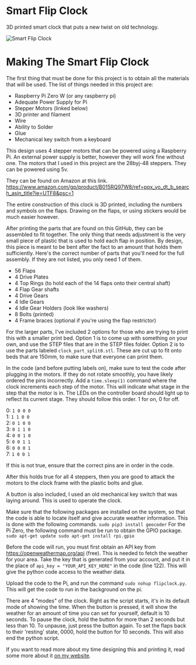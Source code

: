 # Smart Flip Clock
3D printed smart clock that puts a new twist on old technology.

![Smart Flip Clock](flipclock_fourth.gif)


# Making The Smart Flip Clock
The first thing that must be done for this project is to obtain all the materials that will be used. The list of things needed in this project are:
- Raspberry Pi Zero W (or any raspberry pi)
- Adequate Power Supply for Pi
- Stepper Motors (linked below)
- 3D printer and filament
- Wire
- Ability to Solder
- Glue
- Mechanical key switch from a keyboard

This design uses 4 stepper motors that can be powered using a Raspberry Pi. An external power supply is better, however they will work fine without one. The motors that I used in this project are the 28byj-48 steppers. They can be powered using 5v.

They can be found on Amazon at this link. https://www.amazon.com/gp/product/B015RQ97W8/ref=ppx_yo_dt_b_search_asin_title?ie=UTF8&psc=1

The entire construction of this clock is 3D printed, including the numbers and symbols on the flaps. Drawing on the flaps, or using stickers would be much easier however.

After printing the parts that are found on this GitHub, they can be assembled to fit together. The only thing that needs adjustment is the very small piece of plastic that is used to hold each flap in position. By design, this piece is meant to be bent after the fact to an amount that holds them sufficiently. Here's the correct number of parts that you'll need for the full assembly. If they are not listed, you only need 1 of them. 

- 56 Flaps
- 4 Drive Plates
- 4 Top Rings (to hold each of the 14 flaps onto their central shaft)
- 4 Flap Gear shafts
- 4 Drive Gears
- 4 Idle Gears
- 4 Idle Gear Holders (look like washers)
- 8 Bolts (printed)
- 4 Frame braces (optional if you're using the flap restrictor)


For the larger parts, I've included 2 options for those who are trying to print this with a smaller print bed. Option 1 is to come up with something on your own, and use the STEP files that are in the STEP files folder. Option 2 is to use the parts labeled `clock_part_split0.stl`. These are cut up to fit onto beds that are 150mm, to make sure that everyone can print them. 

In the code (and before putting labels on), make sure to test the code after plugging in the motors. If they do not rotate smoothly, you have likely ordered the pins incorrectly. Add a `time.sleep(1)` command where the clock increments each step of the motor. This will indicate what stage in the step that the motor is in. The LEDs on the controller board should light up to reflect its current stage. They should follow this order. 1 for on, 0 for off. 

0:   `1 0 0 0`\
1:   `1 1 0 0`\
2:   `0 1 0 0`\
3:   `0 1 1 0`\
4:   `0 0 1 0`\
5:   `0 0 1 1`\
6:   `0 0 0 1`\
7:   `1 0 0 1`

If this is not true, ensure that the correct pins are in order in the code. 

After this holds true for all 4 steppers, then you are good to attack the motors to the clock frame with the plastic bolts and glue.

A button is also included, I used an old mechanical key switch that was laying around. This is used to operate the clock.

Make sure that the following packages are installed on the system, so that the code is able to locate itself and give accurate weather information. This is done with the following commands. 
`sudo pip3 install geocoder`
For the Pi Zero, the following command must be run to obtain the GPIO package.
`sudo apt-get update
sudo apt-get install rpi.gpio`

Before the code will run, you must first obtain an API key from https://openweathermap.org/api (free). This is needed to fetch the weather for your area. Take the key that is generated from your account, and put it in the place of `api_key = "YOUR_API_KEY_HERE"` in the code (line 122). This will give the python code access to the weather data. 

Upload the code to the Pi, and run the command `sudo nohup flipclock.py`. This will get the code to run in the background on the pi. 

There are 4 "modes" of the clock. Right as the script starts, it's in its default mode of showing the time. When the button is pressed, it will show the weather for an amount of time you can set for yourself, default is 10 seconds. To pause the clock, hold the button for more than 2 seconds but less than 10. To unpause, just press the button again. To set the flaps back to their 'resting' state, 0000, hold the button for 10 seconds. This will also end the python script.

If you want to read more about my time designing this and printing it, read some more about it [on my website](https://thomasjbarlow.com/flip_clock).
